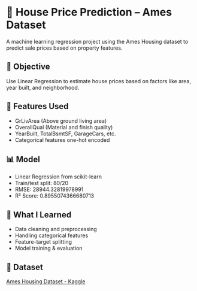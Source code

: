 # 🏡 House Price Prediction – Ames Dataset

A machine learning regression project using the Ames Housing dataset to predict sale prices based on property features.

## 📌 Objective
Use Linear Regression to estimate house prices based on factors like area, year built, and neighborhood.

## 🔢 Features Used
- GrLivArea (Above ground living area)
- OverallQual (Material and finish quality)
- YearBuilt, TotalBsmtSF, GarageCars, etc.
- Categorical features one-hot encoded

## 📊 Model
- Linear Regression from scikit-learn
- Train/test split: 80/20
- RMSE: 28944.32819978991
- R² Score: 0.8955074366680713

## 🧠 What I Learned
- Data cleaning and preprocessing
- Handling categorical features
- Feature-target splitting
- Model training & evaluation

## 🔗 Dataset
[Ames Housing Dataset - Kaggle](https://www.kaggle.com/datasets/prevek18/ames-housing-dataset)
